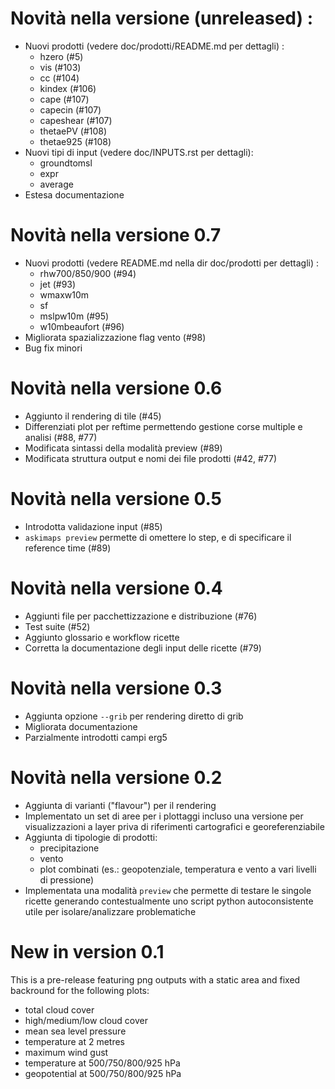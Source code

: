 # Novità nella versione (unreleased) :

* Nuovi prodotti (vedere doc/prodotti/README.md per dettagli) :
  * hzero (#5)
  * vis (#103)
  * cc (#104)
  * kindex (#106)
  * cape (#107)
  * capecin (#107)
  * capeshear (#107)
  * thetaePV (#108)
  * thetae925 (#108)
* Nuovi tipi di input (vedere doc/INPUTS.rst per dettagli):
  * groundtomsl
  * expr
  * average
* Estesa documentazione

# Novità nella versione 0.7

* Nuovi prodotti (vedere README.md nella dir doc/prodotti per dettagli) :
  * rhw700/850/900 (#94)
  * jet (#93)
  * wmaxw10m
  * sf
  * mslpw10m (#95)
  * w10mbeaufort (#96)
* Migliorata spazializzazione flag vento (#98)
* Bug fix minori

# Novità nella versione 0.6

* Aggiunto il rendering di tile (#45)
* Differenziati plot per reftime permettendo gestione corse multiple e analisi (#88, #77)
* Modificata sintassi della modalità preview (#89)
* Modificata struttura output e nomi dei file prodotti (#42, #77)

# Novità nella versione 0.5

* Introdotta validazione input (#85)
* `askimaps preview` permette di omettere lo step, e di specificare il reference time (#89)

# Novità nella versione 0.4

* Aggiunti file per pacchettizzazione e distribuzione (#76)
* Test suite (#52)
* Aggiunto glossario e workflow ricette
* Corretta la documentazione degli input delle ricette (#79)

# Novità nella versione 0.3

* Aggiunta opzione `--grib` per rendering diretto di grib
* Migliorata documentazione
* Parzialmente introdotti campi erg5

# Novità nella versione 0.2

* Aggiunta di varianti ("flavour") per il rendering
* Implementato un set di aree per i plottaggi incluso una versione per visualizzazioni a layer priva di riferimenti cartografici e georeferenziabile
* Aggiunta di tipologie di prodotti:
  * precipitazione
  * vento
  * plot combinati (es.: geopotenziale, temperatura e vento a vari livelli di pressione)
* Implementata una modalità `preview` che permette di testare le singole ricette generando contestualmente uno script python autoconsistente utile per isolare/analizzare problematiche

# New in version 0.1

This is a pre-release featuring png outputs with a static area and fixed backround for the following plots:
* total cloud cover
* high/medium/low cloud cover
* mean sea level pressure
* temperature at 2 metres
* maximum wind gust
* temperature at 500/750/800/925 hPa
* geopotential at 500/750/800/925 hPa
